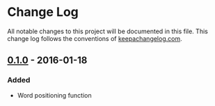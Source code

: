 # Change Log
All notable changes to this project will be documented in this file. This change log follows the conventions of [keepachangelog.com](http://keepachangelog.com/).

## [0.1.0] - 2016-01-18
### Added
- Word positioning function

[0.1.0]: https://github.com/your-name/woolpack/compare/0.1.0-SNAPSHOT...0.1.0

